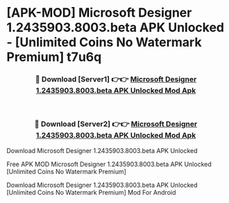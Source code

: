# [APK-MOD] Microsoft Designer 1.2435903.8003.beta APK Unlocked - [Unlimited Coins No Watermark Premium] t7u6q



<div align="center">
<h3>🔴 Download [Server1] 👉👉 <a href="https://momento.my/?title=Microsoft_Designer_1.2435903.8003.beta_APK_Unlocked">Microsoft Designer 1.2435903.8003.beta APK Unlocked Mod Apk</a></h3><br>

<h3>🔴 Download [Server2] 👉👉 <a href="https://momento.my/?title=Microsoft_Designer_1.2435903.8003.beta_APK_Unlocked">Microsoft Designer 1.2435903.8003.beta APK Unlocked Mod Apk</a></h3>
</div>



Download Microsoft Designer 1.2435903.8003.beta APK Unlocked 

Free APK MOD Microsoft Designer 1.2435903.8003.beta APK Unlocked [Unlimited Coins No Watermark Premium]

Download Microsoft Designer 1.2435903.8003.beta APK Unlocked [Unlimited Coins No Watermark Premium] Mod For Android
